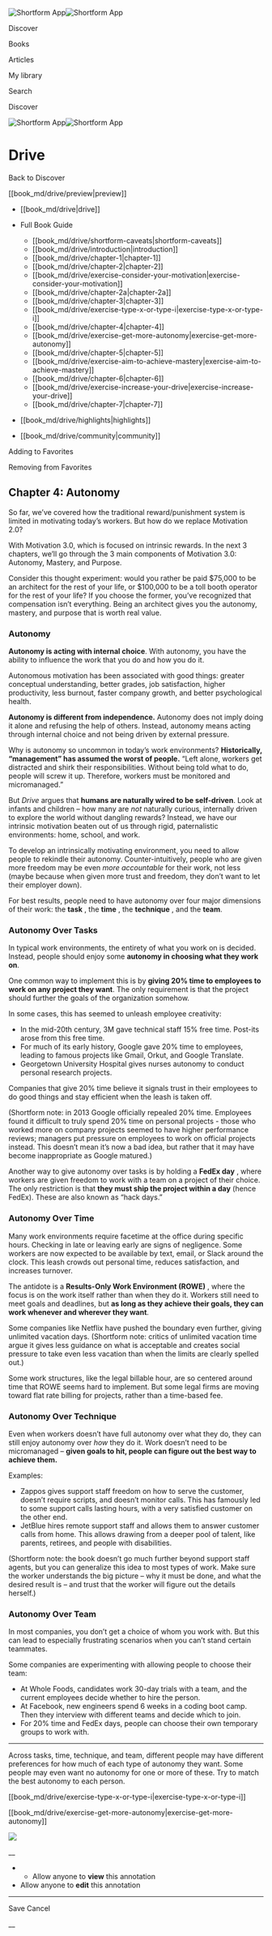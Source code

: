 ![Shortform App](/img/logo.36a2399e.svg)![Shortform App](/img/logo-dark.70c1b072.svg)

Discover

Books

Articles

My library

Search

Discover

![Shortform App](/img/logo.36a2399e.svg)![Shortform App](/img/logo-dark.70c1b072.svg)

# Drive

Back to Discover

[[book_md/drive/preview|preview]]

  * [[book_md/drive|drive]]
  * Full Book Guide

    * [[book_md/drive/shortform-caveats|shortform-caveats]]
    * [[book_md/drive/introduction|introduction]]
    * [[book_md/drive/chapter-1|chapter-1]]
    * [[book_md/drive/chapter-2|chapter-2]]
    * [[book_md/drive/exercise-consider-your-motivation|exercise-consider-your-motivation]]
    * [[book_md/drive/chapter-2a|chapter-2a]]
    * [[book_md/drive/chapter-3|chapter-3]]
    * [[book_md/drive/exercise-type-x-or-type-i|exercise-type-x-or-type-i]]
    * [[book_md/drive/chapter-4|chapter-4]]
    * [[book_md/drive/exercise-get-more-autonomy|exercise-get-more-autonomy]]
    * [[book_md/drive/chapter-5|chapter-5]]
    * [[book_md/drive/exercise-aim-to-achieve-mastery|exercise-aim-to-achieve-mastery]]
    * [[book_md/drive/chapter-6|chapter-6]]
    * [[book_md/drive/exercise-increase-your-drive|exercise-increase-your-drive]]
    * [[book_md/drive/chapter-7|chapter-7]]
  * [[book_md/drive/highlights|highlights]]
  * [[book_md/drive/community|community]]



Adding to Favorites 

Removing from Favorites 

## Chapter 4: Autonomy

So far, we’ve covered how the traditional reward/punishment system is limited in motivating today’s workers. But how do we replace Motivation 2.0?

With Motivation 3.0, which is focused on intrinsic rewards. In the next 3 chapters, we’ll go through the 3 main components of Motivation 3.0: Autonomy, Mastery, and Purpose.

Consider this thought experiment: would you rather be paid $75,000 to be an architect for the rest of your life, or $100,000 to be a toll booth operator for the rest of your life? If you choose the former, you’ve recognized that compensation isn’t everything. Being an architect gives you the autonomy, mastery, and purpose that is worth real value.

### Autonomy

**Autonomy is acting with internal choice**. With autonomy, you have the ability to influence the work that you do and how you do it.

Autonomous motivation has been associated with good things: greater conceptual understanding, better grades, job satisfaction, higher productivity, less burnout, faster company growth, and better psychological health.

**Autonomy is different from independence.** Autonomy does not imply doing it alone and refusing the help of others. Instead, autonomy means acting through internal choice and not being driven by external pressure.

Why is autonomy so uncommon in today’s work environments? **Historically, “management” has assumed the worst of people.** “Left alone, workers get distracted and shirk their responsibilities. Without being told what to do, people will screw it up. Therefore, workers must be monitored and micromanaged.”

But _Drive_ argues that **humans are naturally wired to be self-driven**. Look at infants and children – how many are _not_ naturally curious, internally driven to explore the world without dangling rewards? Instead, we have our intrinsic motivation beaten out of us through rigid, paternalistic environments: home, school, and work.

To develop an intrinsically motivating environment, you need to allow people to rekindle their autonomy. Counter-intuitively, people who are given more freedom may be even _more accountable_ for their work, not less (maybe because when given more trust and freedom, they don’t want to let their employer down).

For best results, people need to have autonomy over four major dimensions of their work: the **task** , the **time** , the **technique** , and the **team**.

### Autonomy Over Tasks

In typical work environments, the entirety of what you work on is decided. Instead, people should enjoy some **autonomy in choosing what they work on**.

One common way to implement this is by **giving 20% time to employees to work on any project they want**. The only requirement is that the project should further the goals of the organization somehow.

In some cases, this has seemed to unleash employee creativity:

  * In the mid-20th century, 3M gave technical staff 15% free time. Post-its arose from this free time.
  * For much of its early history, Google gave 20% time to employees, leading to famous projects like Gmail, Orkut, and Google Translate.
  * Georgetown University Hospital gives nurses autonomy to conduct personal research projects.



Companies that give 20% time believe it signals trust in their employees to do good things and stay efficient when the leash is taken off.

(Shortform note: in 2013 Google officially repealed 20% time. Employees found it difficult to truly spend 20% time on personal projects - those who worked more on company projects seemed to have higher performance reviews; managers put pressure on employees to work on official projects instead. This doesn’t mean it’s now a bad idea, but rather that it may have become inappropriate as Google matured.)

Another way to give autonomy over tasks is by holding a **FedEx day** , where workers are given freedom to work with a team on a project of their choice. The only restriction is that **they must ship the project within a day** (hence FedEx). These are also known as “hack days.”

### Autonomy Over Time

Many work environments require facetime at the office during specific hours. Checking in late or leaving early are signs of negligence. Some workers are now expected to be available by text, email, or Slack around the clock. This leash crowds out personal time, reduces satisfaction, and increases turnover.

The antidote is a **Results-Only Work Environment (ROWE)** , where the focus is on the work itself rather than when they do it. Workers still need to meet goals and deadlines, but **as long as they achieve their goals, they can work whenever and wherever they want**.

Some companies like Netflix have pushed the boundary even further, giving unlimited vacation days. (Shortform note: critics of unlimited vacation time argue it gives less guidance on what is acceptable and creates social pressure to take even less vacation than when the limits are clearly spelled out.)

Some work structures, like the legal billable hour, are so centered around time that ROWE seems hard to implement. But some legal firms are moving toward flat rate billing for projects, rather than a time-based fee.

### Autonomy Over Technique

Even when workers doesn’t have full autonomy over what they do, they can still enjoy autonomy over _how_ they do it. Work doesn’t need to be micromanaged – **given goals to hit, people can figure out the best way to achieve them.**

Examples:

  * Zappos gives support staff freedom on how to serve the customer, doesn’t require scripts, and doesn’t monitor calls. This has famously led to some support calls lasting hours, with a very satisfied customer on the other end.
  * JetBlue hires remote support staff and allows them to answer customer calls from home. This allows drawing from a deeper pool of talent, like parents, retirees, and people with disabilities.



(Shortform note: the book doesn’t go much further beyond support staff agents, but you can generalize this idea to most types of work. Make sure the worker understands the big picture – why it must be done, and what the desired result is – and trust that the worker will figure out the details herself.)

### Autonomy Over Team

In most companies, you don’t get a choice of whom you work with. But this can lead to especially frustrating scenarios when you can’t stand certain teammates.

Some companies are experimenting with allowing people to choose their team:

  * At Whole Foods, candidates work 30-day trials with a team, and the current employees decide whether to hire the person.
  * At Facebook, new engineers spend 6 weeks in a coding boot camp. Then they interview with different teams and decide which to join.
  * For 20% time and FedEx days, people can choose their own temporary groups to work with.



* * *

Across tasks, time, technique, and team, different people may have different preferences for how much of each type of autonomy they want. Some people may even want no autonomy for one or more of these. Try to match the best autonomy to each person.

[[book_md/drive/exercise-type-x-or-type-i|exercise-type-x-or-type-i]]

[[book_md/drive/exercise-get-more-autonomy|exercise-get-more-autonomy]]

![](https://bat.bing.com/action/0?ti=56018282&Ver=2&mid=a8a568b6-ef1e-4896-b127-4f5bf71c5431&sid=49fff5b0636c11eeb9c611038afc8668&vid=4a005010636c11ee80c703d4c4a7acd5&vids=0&msclkid=N&pi=0&lg=en-US&sw=800&sh=600&sc=24&nwd=1&tl=Shortform%20%7C%20Book&p=https%3A%2F%2Fwww.shortform.com%2Fapp%2Fbook%2Fdrive%2Fchapter-4&r=&lt=291&evt=pageLoad&sv=1&rn=656955)

__

  *   * Allow anyone to **view** this annotation
  * Allow anyone to **edit** this annotation



* * *

Save Cancel

__



